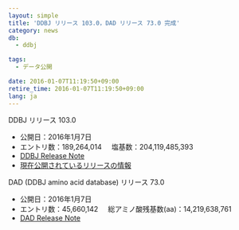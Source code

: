 ```yaml
---
layout: simple
title: 'DDBJ リリース 103.0，DAD リリース 73.0 完成'
category: news
db:
  - ddbj

tags:
  - データ公開

date: 2016-01-07T11:19:50+09:00
retire_time: 2016-01-07T11:19:50+09:00
lang: ja
---
```


<p><span class="font-bold">DDBJ リリース 103.0</span></p>

<ul>
    <li><span class="font-bold">公開日：</span>2016年1月7日</li>
    <li><span class="font-bold">エントリ数：</span>189,264,014     <span class="font-bold">塩基数：</span>204,119,485,393</li>
    <li><a href="https://ddbj.nig.ac.jp/public/ddbj_database/release_note_archive/ddbj/ddbjrel.103.txt">DDBJ Release Note</a></li>
    <li><a href="/latest-releases.html">現在公開されているリリースの情報</a></li>
</ul><span class="font-bold">DAD (DDBJ amino acid database) リリース 73.0</span>

<ul>
    <li><span class="font-bold">公開日：</span>2016年1月7日</li>
    <li><span class="font-bold">エントリ数：</span>45,660,142     <span class="font-bold">総アミノ酸残基数(aa)：</span>14,219,638,761</li>
    <li><a href="https://ddbj.nig.ac.jp/public/ddbj_database/release_note_archive/dad/dadrel.73.txt">DAD Release Note</a></li>
</ul>
